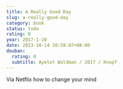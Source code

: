 ```yaml
---
title: A Really Good Day
slug: a-really-good-day
category: book
status: todo
rating: 0
year: 2017-1-10
date: 2023-10-14 20:59:07+08:00
douban:
  rating: 0
  subtitle: Ayelet Waldman / 2017 / Knopf
---
```


Via Netflix how to change your mind
